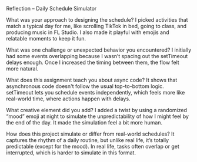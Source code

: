 Reflection – Daily Schedule Simulator

What was your approach to designing the schedule?
I picked activities that match a typical day for me, like scrolling TikTok in bed, going to class, and producing music in FL Studio. I also made it playful with emojis and relatable moments to keep it fun.

What was one challenge or unexpected behavior you encountered?
I initially had some events overlapping because I wasn’t spacing out the setTimeout delays enough. Once I increased the timing between them, the flow felt more natural.

What does this assignment teach you about async code?
It shows that asynchronous code doesn't follow the usual top-to-bottom logic. setTimeout lets you schedule events independently, which feels more like real-world time, where actions happen with delays.

What creative element did you add?
I added a twist by using a randomized “mood” emoji at night to simulate the unpredictability of how I might feel by the end of the day. It made the simulation feel a bit more human.

How does this project simulate or differ from real-world schedules?
It captures the rhythm of a daily routine, but unlike real life, it’s totally predictable (except for the mood). In real life, tasks often overlap or get interrupted, which is harder to simulate in this format.

